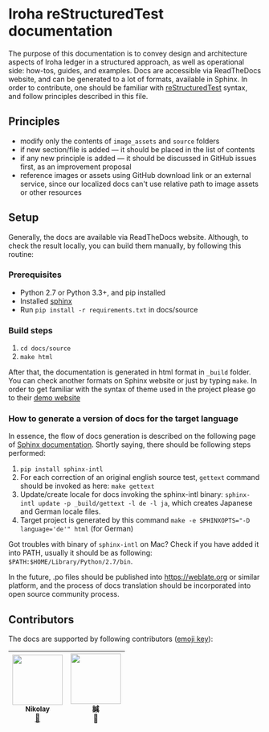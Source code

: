 # Iroha reStructuredTest documentation

The purpose of this documentation is to convey design and architecture aspects of Iroha ledger in a structured approach, as well as operational side: how-tos, guides, and examples. Docs are accessible via ReadTheDocs website, and can be generated to a lot of formats, available in Sphinx. In order to contribute, one should be familiar with [reStructuredTest](http://docutils.sourceforge.net/rst.html) syntax, and follow principles described in this file.

## Principles

 * modify only the contents of `image_assets` and `source` folders
 * if new section/file is added — it should be placed in the list of contents
 * if any new principle is added — it should be discussed in GitHub issues first, as an improvement proposal
 * reference images or assets using GitHub download link or an external service, since our localized docs can't use relative path to image assets or other resources

## Setup

 Generally, the docs are available via ReadTheDocs website. Although, to check the result locally, you can build them manually, by following this routine:

### Prerequisites

 * Python 2.7 or Python 3.3+, and pip installed
 * Installed [sphinx](http://www.sphinx-doc.org/en/stable/install.html)
 * Run `pip install -r requirements.txt` in docs/source

### Build steps

1. `cd docs/source`
1. `make html`

After that, the documentation is generated in html format in `_build` folder. You can check another formats on Sphinx website or just by typing `make`. In order to get familiar with the syntax of theme used in the project please go to their [demo website](https://sphinx-rtd-theme.readthedocs.io/en/latest/demo/demo.html)

### How to generate a version of docs for the target language

In essence, the flow of docs generation is described on the following page of [Sphinx documentation](http://www.sphinx-doc.org/en/stable/intl.html#id1). Shortly saying, there should be following steps performed:

1. `pip install sphinx-intl`
1. For each correction of an original english source test, `gettext` command should be invoked as here: `make gettext`
1. Update/create locale for docs invoking the sphinx-intl binary: `sphinx-intl update -p _build/gettext -l de -l ja`, which creates Japanese and German locale files.
1. Target project is generated by this command `make -e SPHINXOPTS="-D language='de'" html` (for German)

Got troubles with binary of `sphinx-intl` on Mac? Check if you have added it into PATH, usually it should be as following: `$PATH:$HOME/Library/Python/2.7/bin`.
 
 In the future, .po files should be published into https://weblate.org or similar platform, and the process of docs translation should be incorporated into open source community process.

## Contributors

The docs are supported by following contributors ([emoji key](https://github.com/kentcdodds/all-contributors#emoji-key)):

<!-- ALL-CONTRIBUTORS-LIST:START - Do not remove or modify this section -->
| [<img src="https://avatars1.githubusercontent.com/u/11841667?s=460&v=4" width="100px;"/><br /><sub><b>Nikolay </b></sub>](https://github.com/neewy)<br />[📖](https://github.com/hyperledger/iroha/commits?author=neewy "Documentation") | [<img src="https://avatars3.githubusercontent.com/u/20982317?v=3&s=460" width="100px;"/><br /><sub>誠</sub>](https://github.com/takemiyamakoto)<br />🔧
| :---: | :---: |
<!-- ALL-CONTRIBUTORS-LIST:END -->
